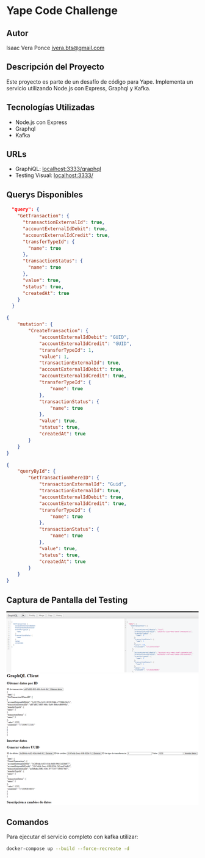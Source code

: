# Yape Code Challenge

## Autor

Isaac Vera Ponce
ivera.bts@gmail.com

## Descripción del Proyecto

Este proyecto es parte de un desafío de código para Yape. Implementa un servicio utilizando Node.js con Express, Graphql y Kafka.

## Tecnologías Utilizadas

- Node.js con Express
- Graphql
- Kafka

## URLs

- GraphiQL: [localhost:3333/graphql](http://localhost:3333/graphql)
- Testing Visual: [localhost:3333/](http://localhost:3333/)

## Querys Disponibles

```json
  "query": {
    "GetTransaction": {
      "transactionExternalId": true,
      "accountExternalIdDebit": true,
      "accountExternalIdCredit": true,
      "transferTypeId": {
        "name": true
      },
      "transactionStatus": {
        "name": true
      },
      "value": true,
      "status": true,
      "createdAt": true
    }
  }
```

```json
{
	"mutation": {
		"CreateTransaction": {
			"accountExternalIdDebit": "GUID",
			"accountExternalIdCredit": "GUID",
			"transferTypeId": 1,
			"value": 1,
			"transactionExternalId": true,
			"accountExternalIdDebit": true,
			"accountExternalIdCredit": true,
			"transferTypeId": {
				"name": true
			},
			"transactionStatus": {
				"name": true
			},
			"value": true,
			"status": true,
			"createdAt": true
		}
	}
}
```

```json
{
	"queryById": {
		"GetTransactionWhereID": {
			"transactionExternalId": "Guid",
			"transactionExternalId": true,
			"accountExternalIdDebit": true,
			"accountExternalIdCredit": true,
			"transferTypeId": {
				"name": true
			},
			"transactionStatus": {
				"name": true
			},
			"value": true,
			"status": true,
			"createdAt": true
		}
	}
}
```

## Captura de Pantalla del Testing

![TestingG](graphiql.png)
![Testing](index.png)

## Comandos

Para ejecutar el servicio completo con kafka utilizar:

```bash
docker-compose up --build --force-recreate -d
```
